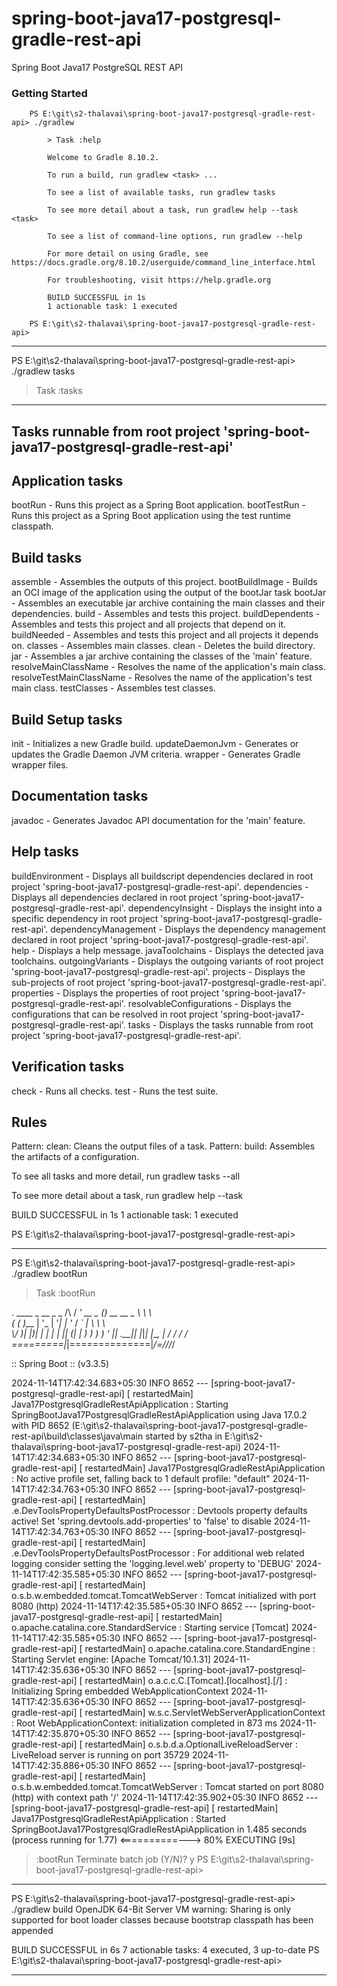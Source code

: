 
# spring-boot-java17-postgresql-gradle-rest-api

Spring Boot Java17 PostgreSQL REST API


### Getting Started


        PS E:\git\s2-thalavai\spring-boot-java17-postgresql-gradle-rest-api> ./gradlew

            > Task :help

            Welcome to Gradle 8.10.2.

            To run a build, run gradlew <task> ...

            To see a list of available tasks, run gradlew tasks

            To see more detail about a task, run gradlew help --task <task>

            To see a list of command-line options, run gradlew --help

            For more detail on using Gradle, see https://docs.gradle.org/8.10.2/userguide/command_line_interface.html

            For troubleshooting, visit https://help.gradle.org

            BUILD SUCCESSFUL in 1s
            1 actionable task: 1 executed 

        PS E:\git\s2-thalavai\spring-boot-java17-postgresql-gradle-rest-api>


------------------------------------------------------------


PS E:\git\s2-thalavai\spring-boot-java17-postgresql-gradle-rest-api> ./gradlew tasks

> Task :tasks

------------------------------------------------------------
Tasks runnable from root project 'spring-boot-java17-postgresql-gradle-rest-api'
------------------------------------------------------------

Application tasks
-----------------
bootRun - Runs this project as a Spring Boot application.
bootTestRun - Runs this project as a Spring Boot application using the test runtime classpath.

Build tasks
-----------
assemble - Assembles the outputs of this project.
bootBuildImage - Builds an OCI image of the application using the output of the bootJar task
bootJar - Assembles an executable jar archive containing the main classes and their dependencies.
build - Assembles and tests this project.
buildDependents - Assembles and tests this project and all projects that depend on it.
buildNeeded - Assembles and tests this project and all projects it depends on.
classes - Assembles main classes.
clean - Deletes the build directory.
jar - Assembles a jar archive containing the classes of the 'main' feature.
resolveMainClassName - Resolves the name of the application's main class.
resolveTestMainClassName - Resolves the name of the application's test main class.
testClasses - Assembles test classes.

Build Setup tasks
-----------------
init - Initializes a new Gradle build.
updateDaemonJvm - Generates or updates the Gradle Daemon JVM criteria.
wrapper - Generates Gradle wrapper files.

Documentation tasks
-------------------
javadoc - Generates Javadoc API documentation for the 'main' feature.

Help tasks
----------
buildEnvironment - Displays all buildscript dependencies declared in root project 'spring-boot-java17-postgresql-gradle-rest-api'.
dependencies - Displays all dependencies declared in root project 'spring-boot-java17-postgresql-gradle-rest-api'.
dependencyInsight - Displays the insight into a specific dependency in root project 'spring-boot-java17-postgresql-gradle-rest-api'.
dependencyManagement - Displays the dependency management declared in root project 'spring-boot-java17-postgresql-gradle-rest-api'.
help - Displays a help message.
javaToolchains - Displays the detected java toolchains.
outgoingVariants - Displays the outgoing variants of root project 'spring-boot-java17-postgresql-gradle-rest-api'.
projects - Displays the sub-projects of root project 'spring-boot-java17-postgresql-gradle-rest-api'.
properties - Displays the properties of root project 'spring-boot-java17-postgresql-gradle-rest-api'.
resolvableConfigurations - Displays the configurations that can be resolved in root project 'spring-boot-java17-postgresql-gradle-rest-api'.
tasks - Displays the tasks runnable from root project 'spring-boot-java17-postgresql-gradle-rest-api'.

Verification tasks
------------------
check - Runs all checks.
test - Runs the test suite.

Rules
-----
Pattern: clean<TaskName>: Cleans the output files of a task.
Pattern: build<ConfigurationName>: Assembles the artifacts of a configuration.

To see all tasks and more detail, run gradlew tasks --all

To see more detail about a task, run gradlew help --task <task>

BUILD SUCCESSFUL in 1s
1 actionable task: 1 executed


PS E:\git\s2-thalavai\spring-boot-java17-postgresql-gradle-rest-api>


------------------------------------------------------------



PS E:\git\s2-thalavai\spring-boot-java17-postgresql-gradle-rest-api> ./gradlew bootRun

> Task :bootRun

  .   ____          _            __ _ _
 /\\ / ___'_ __ _ _(_)_ __  __ _ \ \ \ \
( ( )\___ | '_ | '_| | '_ \/ _` | \ \ \ \
 \\/  ___)| |_)| | | | | || (_| |  ) ) ) )
  '  |____| .__|_| |_|_| |_\__, | / / / /
 =========|_|==============|___/=/_/_/_/

 :: Spring Boot ::                (v3.3.5)

2024-11-14T17:42:34.683+05:30  INFO 8652 --- [spring-boot-java17-postgresql-gradle-rest-api] [  restartedMain] Java17PostgresqlGradleRestApiApplication : Starting SpringBootJava17PostgresqlGradleRestApiApplication using Java 17.0.2 with PID 8652 (E:\git\s2-thalavai\spring-boot-java17-postgresql-gradle-rest-api\build\classes\java\main started by s2tha in E:\git\s2-thalavai\spring-boot-java17-postgresql-gradle-rest-api)
2024-11-14T17:42:34.683+05:30  INFO 8652 --- [spring-boot-java17-postgresql-gradle-rest-api] [  restartedMain] Java17PostgresqlGradleRestApiApplication : No active profile set, falling back to 1 default profile: "default"
2024-11-14T17:42:34.763+05:30  INFO 8652 --- [spring-boot-java17-postgresql-gradle-rest-api] [  restartedMain] .e.DevToolsPropertyDefaultsPostProcessor : Devtools property defaults active! Set 'spring.devtools.add-properties' to 'false' to disable
2024-11-14T17:42:34.763+05:30  INFO 8652 --- [spring-boot-java17-postgresql-gradle-rest-api] [  restartedMain] .e.DevToolsPropertyDefaultsPostProcessor : For additional web related logging consider setting the 'logging.level.web' property to 'DEBUG'
2024-11-14T17:42:35.585+05:30  INFO 8652 --- [spring-boot-java17-postgresql-gradle-rest-api] [  restartedMain] o.s.b.w.embedded.tomcat.TomcatWebServer  : Tomcat initialized with port 8080 (http)
2024-11-14T17:42:35.585+05:30  INFO 8652 --- [spring-boot-java17-postgresql-gradle-rest-api] [  restartedMain] o.apache.catalina.core.StandardService   : Starting service [Tomcat]
2024-11-14T17:42:35.585+05:30  INFO 8652 --- [spring-boot-java17-postgresql-gradle-rest-api] [  restartedMain] o.apache.catalina.core.StandardEngine    : Starting Servlet engine: [Apache Tomcat/10.1.31]
2024-11-14T17:42:35.636+05:30  INFO 8652 --- [spring-boot-java17-postgresql-gradle-rest-api] [  restartedMain] o.a.c.c.C.[Tomcat].[localhost].[/]       : Initializing Spring embedded WebApplicationContext
2024-11-14T17:42:35.636+05:30  INFO 8652 --- [spring-boot-java17-postgresql-gradle-rest-api] [  restartedMain] w.s.c.ServletWebServerApplicationContext : Root WebApplicationContext: initialization completed in 873 ms
2024-11-14T17:42:35.870+05:30  INFO 8652 --- [spring-boot-java17-postgresql-gradle-rest-api] [  restartedMain] o.s.b.d.a.OptionalLiveReloadServer       : LiveReload server is running on port 35729
2024-11-14T17:42:35.886+05:30  INFO 8652 --- [spring-boot-java17-postgresql-gradle-rest-api] [  restartedMain] o.s.b.w.embedded.tomcat.TomcatWebServer  : Tomcat started on port 8080 (http) with context path '/'
2024-11-14T17:42:35.902+05:30  INFO 8652 --- [spring-boot-java17-postgresql-gradle-rest-api] [  restartedMain] Java17PostgresqlGradleRestApiApplication : Started SpringBootJava17PostgresqlGradleRestApiApplication in 1.485 seconds (process running for 1.77)
<==========---> 80% EXECUTING [9s]
> :bootRun
Terminate batch job (Y/N)? y
PS E:\git\s2-thalavai\spring-boot-java17-postgresql-gradle-rest-api>


------------------------------------------------------------


PS E:\git\s2-thalavai\spring-boot-java17-postgresql-gradle-rest-api> ./gradlew build
OpenJDK 64-Bit Server VM warning: Sharing is only supported for boot loader classes because bootstrap classpath has been appended

BUILD SUCCESSFUL in 6s
7 actionable tasks: 4 executed, 3 up-to-date
PS E:\git\s2-thalavai\spring-boot-java17-postgresql-gradle-rest-api>


------------------------------------------------------------
